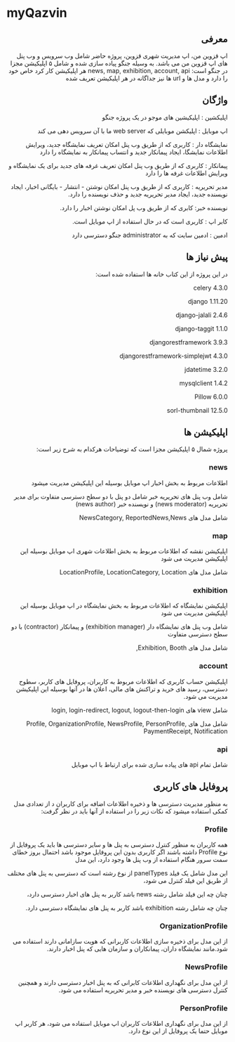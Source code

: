 # myQazvin
<div dir="rtl">

## معرفی

اپ قزوین من، اپ مدیریت شهری قزوین، پروژه حاضر شامل وب سرویس و وب پنل های اپ قزوین من می باشد.
به وسیله جنگو پیاده سازی شده و شامل ۵ اپلیکیشن مجزا در جنگو است:
news, map, exhibition, account, api
هر اپلیکیشن کار کرد خاص خود را دارد و مدل ها و url ها نیز جداگانه در هر اپلیکیشن تعریف شده

## واژگان

اپلیکشین : اپلیکیشین های موجو در یک پروژه جنگو

اپ موبایل : اپلیکشن موبایلی که web server ما با آن سرویس دهی می کند

نمایشگاه دار : کاربری که از طریق  وب پنل امکان تعریف نمایشگاه جدید، ویرایش اطلاعات نمایشگا، ایجاد پیمانکار جدید و انتساب پیمانکار به نمایشگاه را دارد

پیمانکار : کاربری که از طریق وب پنل امکان تعریف غرفه های جدید برای یک نمایشگاه و ویرایش اطلاعات غرفه ها را دارد

مدیر تحریریه : کاربری که از طریق وب پنل امکان نوشتن - انتشار - بایگانی اخبار، ایجاد نویسنده جدید، ایجاد مدیر تحریریه جدید و حذف نویسنده را دارد.

نویسنده خبر: کابری که از طریق وب پل امکان نوشتن اخبار را دارد.

کابر اپ : کاربری است که در حال استفاده از اپ موبایل است.

ادمین : ادمین سایت که به administrator جنگو دسترسی دارد

## پیش نیاز ها

در این پروژه از این کتاب خانه ها استفاده شده است:

celery 4.3.0

django 1.11.20

django-jalali 2.4.6

django-taggit 1.1.0

djangorestframework 3.9.3

djangorestframework-simplejwt 4.3.0

jdatetime 3.2.0

mysqlclient 1.4.2

Pillow 6.0.0

sorl-thumbnail 12.5.0

## اپلیکیشن ها

پروژه شمال ۵ اپلیکیشن مجزا است که توضیاحات هرکدام به شرح زیر است:

### news
اطلاعات مربوط به بخش اخبار اپ موبایل بوسیله این اپلیکیشن مدیریت میشود

شامل وب پنل های تحریریه خبر شامل دو پنل با دو سطح دسترسی متفاوت برای مدیر تحریریه (news moderator) و نویسنده خبر (news author)

شامل مدل های NewsCategory, ReportedNews,News

### map
اپلیکیشن نقشه که اطلاعات مربوط به بخش اطلاعات شهری اپ موبایل  بوسیله این اپلیکیشن مدیریت می شود

شامل مدل های LocationProfile, LocationCategory, Location

### exhibition
اپلیکیشن نمایشگاه که اطلاعات مربوط به بخش نمایشگاه در اپ موبایل بوسیله این اپلیکیشن مدیریت می شود

شامل وب پنل های نمایشگاه دار (exhibition manager) و پیمانکار (contractor) با دو سطح دسترسی متفاوت

شامل مدل های Exhibition, Booth,

### account
اپلیکیشن حساب کاربری که اطلاعات مربوط به کاربران، پروفایل های کاربر، سطوح دسترسی، رسید های خرید و تراکنش های مالی، اعلان ها در آنها بوسیله این اپلیکیشن مدیریت می شود.

شامل view های login, login-redirect, logout, logout-then-login

شامل مدل های Profile, OrganizationProfile, NewsProfile, PersonProfile, PaymentReceipt, Notification

### api

شامل تمام api های پیاده سازی شده برای ارتباط با اپ موبایل

## پروفایل های کاربری

به منظور مدیریت دسترسی ها و ذخیره اطلاعات اضافه برای کاربران د از تعدادی مدل کمکی استفاده میشود که نکات زیر را در استفاده از آنها باید در نظر گرفت: 

### Profile

همه کاربران به منظور کنترل دسترسی به پنل ها و سایر دسترسی ها باید یک پروفایل از نوع Profile داشته باشند
اگر کاربری بدون این پروفایل موجود باشد احتمال بروز خطای سمت سرور هنگام استفاده از وب پنل ها وجود دارد، این مدل 

این مدل شامل یک فیلد panelTypes از نوع رشته است که دسترسی به پنل های مختلف از طریق این فیلد کنترل می شود،

چنان چه این فیلد شامل رشته news باشد کاربر به پنل های اخبار دسترسی دارد،

چنان چه شامل رشته exhibition باشد کاربر به پنل های نمایشگاه دسترسی دارد.

### OrganizationProfile

از این مدل برای ذخیره سازی اطلاعات کاربرانی که هویت سازامانی دارند استفاده می شود.مانند نمایشگاه داران، پیمانکاران و سازمان هایی که پنل اخبار دارند.

### NewsProfile

از این مدل برای نگهداری اطلاعات کابرانی که به پنل اخبار دسترسی دارند و همچنین کنترل دسترسی های نویسنده خبر و مدیر تحریریه استفاده می شود.

### PersonProfile

از این مدل برای نگهداری اطلاعات کاربران اپ موبایل استفاده می شود، هر کاربر اپ موبایل حتما یک پروفایل از این نوع دارد.
</div>
